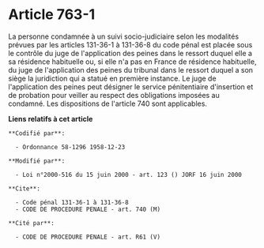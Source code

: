 # Article 763-1

La personne condamnée à un suivi socio-judiciaire selon les modalités prévues par les articles 131-36-1 à 131-36-8 du code
pénal est placée sous le contrôle du juge de l'application des peines dans le ressort duquel elle a sa résidence habituelle
ou, si elle n'a pas en France de résidence habituelle, du juge de l'application des peines du tribunal dans le ressort duquel
a son siège la juridiction qui a statué en première instance. Le juge de l'application des peines peut désigner le service
pénitentiaire d'insertion et de probation pour veiller au respect des obligations imposées au condamné. Les dispositions de
l'article 740 sont applicables.

**Liens relatifs à cet article**

	**Codifié par**:

	  - Ordonnance 58-1296 1958-12-23

	**Modifié par**:

	  - Loi n°2000-516 du 15 juin 2000 - art. 123 () JORF 16 juin 2000

	**Cite**:

	  - Code pénal 131-36-1 à 131-36-8
	  - CODE DE PROCEDURE PENALE - art. 740 (M)

	**Cité par**:

	  - CODE DE PROCEDURE PENALE - art. R61 (V)
